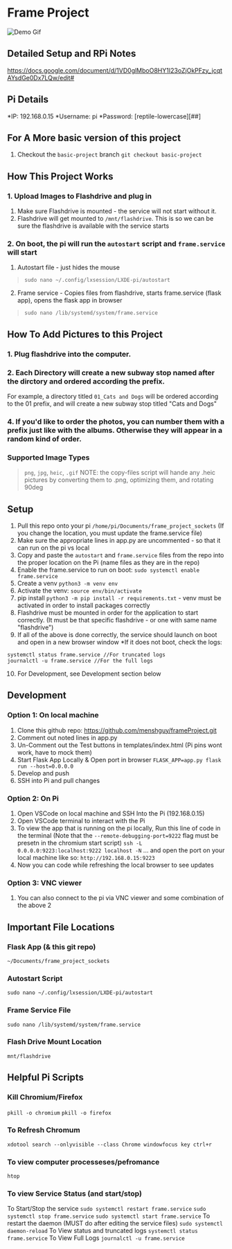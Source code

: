 # Frame Project

![Demo Gif](github_demo.gif)

## Detailed Setup and RPi Notes
https://docs.google.com/document/d/1VD0glMboO8HY1I23oZjOkPFzy_jcqtAYsdGe0Dx7LQw/edit#


## Pi Details
*IP: 192.168.0.15
*Username: pi
*Password: [reptile-lowercase][##]

## For A More basic version of this project
1. Checkout the `basic-project` branch
`git checkout basic-project`


## How This Project Works
### 1. Upload Images to Flashdrive and plug in
1. Make sure Flashdrive is mounted - the service will not start without it.
2. Flashdrive will get mounted to `/mnt/flashdrive`. This is so we can be sure the flashdrive is available with the service starts
### 2. On boot, the pi will run the `autostart` script and `frame.service` will start
1. Autostart file - just hides the mouse
> `sudo nano ~/.config/lxsession/LXDE-pi/autostart`
2. Frame service - Copies files from flashdrive, starts frame.service (flask app), opens the flask app in browser
> `sudo nano /lib/systemd/system/frame.service`

## How To Add Pictures to this Project
### 1. Plug flashdrive into the computer.
### 2. Each Directory will create a new subway stop named after the dirctory and ordered according the prefix.
For example, a directory titled `01_Cats and Dogs` will be ordered according to the 01 prefix, and will create a new subway stop titled "Cats and Dogs"

### 4. If you'd like to order the photos, you can number them with a prefix just like with the albums. Otherwise they will appear in a random kind of order.
### Supported Image Types
> `png`, `jpg`, `heic`, `.gif`
> NOTE: the copy-files script will hande any .heic pictures by converting them to .png, optimizing them, and rotating 90deg


## Setup
1. Pull this repo onto your pi `/home/pi/Documents/frame_project_sockets` (If you change the location, you must update the frame.service file)
2. Make sure the appropriate lines in app.py are uncommented - so that it can run on the pi vs local
3. Copy and paste the `autostart` and `frame.service` files from the repo into the proper location on the Pi (name files as they are in the repo)
4. Enable the frame.service to run on boot: `sudo systemctl enable frame.service`
5. Create a venv `python3 -m venv env`
6. Activate the venv: `source env/bin/activate`
7. pip install `python3 -m pip install -r requirements.txt` - venv must be activated in order to install packages correctly
8. Flashdrive must be mounted in order for the application to start correctly. (It must be that specific flashdrive - or one with same name "flashdrive")
9. If all of the above is done correctly, the service should launch on boot and open in a new browser window
*If it does not boot, check the logs:
```
systemctl status frame.service //For truncated logs
journalctl -u frame.service //For the full logs
```
10. For Development, see Development section below


## Development
### Option 1: On local machine
1. Clone this github repo: https://github.com/menshguy/frameProject.git
2. Comment out noted lines in app.py
3. Un-Comment out the Test buttons in templates/index.html (Pi pins wont work, have to mock them)
4. Start Flask App Locally & Open port in browser
`FLASK_APP=app.py flask run --host=0.0.0.0`
5. Develop and push
5. SSH into Pi and pull changes
### Option 2: On Pi
1. Open VSCode on local machine and SSH Into the Pi (192.168.0.15)
2. Open VSCode terminal to interact with the Pi
3. To view the app that is running on the pi locally, Run this line of code in the terminal (Note that the `--remote-debugging-port=9222` flag must be presetn in the chromium start script)
`ssh -L 0.0.0.0:9223:localhost:9222 localhost -N`
... and open the port on your local machine like so:
`http://192.168.0.15:9223`
5. Now you can code while refreshing the local browser to see updates
### Option 3: VNC viewer
1. You can also connect to the pi via VNC viewer and some combination of the above 2



## Important File Locations
### Flask App (& this git repo)
`~/Documents/frame_project_sockets`
### Autostart Script
`sudo nano ~/.config/lxsession/LXDE-pi/autostart`
### Frame Service File
`sudo nano /lib/systemd/system/frame.service`
### Flash Drive Mount Location
`mnt/flashdrive`



## Helpful Pi Scripts
### Kill Chromium/Firefox
`pkill -o chromium`
`pkill -o firefox`
### To Refresh Chromum
`xdotool search --onlyvisible --class Chrome windowfocus key ctrl+r`
### To view computer processeses/pefromance
`htop`
### To view Service Status (and start/stop)
To Start/Stop the service
`sudo systemctl restart frame.service`
`sudo systemctl stop frame.service`
`sudo systemctl start frame.service`
To restart the daemon (MUST do after editing the service files)
`sudo systemctl daemon-reload`
To View status and truncated logs
`systemctl status frame.service`
To View Full Logs
`journalctl -u frame.service`
